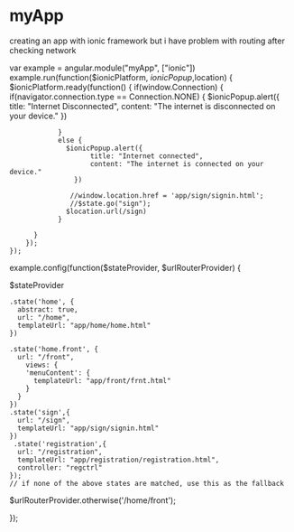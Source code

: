 # myApp
creating an app with ionic framework
but i have problem with routing after checking network





var example = angular.module("myApp", ["ionic"])
     example.run(function($ionicPlatform, $ionicPopup,$location) {
        $ionicPlatform.ready(function() {
            if(window.Connection) {
                if(navigator.connection.type == Connection.NONE) {
                    $ionicPopup.alert({
                        title: "Internet Disconnected",
                        content: "The internet is disconnected on your device."
                    })
                    
                }
                else {
                  $ionicPopup.alert({
                        title: "Internet connected",
                        content: "The internet is connected on your device."
                    })
                    
                   //window.location.href = 'app/sign/signin.html';
                   //$state.go("sign"); 
                  $location.url(/sign)
                }
            
          }
        });
    });

 example.config(function($stateProvider, $urlRouterProvider) {

 
  $stateProvider


    .state('home', {
      abstract: true,
      url: "/home",
      templateUrl: "app/home/home.html"
    })

    .state('home.front', {
      url: "/front",
        views: {
        'menuContent': {
          templateUrl: "app/front/frnt.html"                    
        }
      }
    })
    .state('sign',{
      url: "/sign",
      templateUrl: "app/sign/signin.html"
    })
     .state('registration',{
      url: "/registration",
      templateUrl: "app/registration/registration.html",
      controller: "regctrl"
    });
    // if none of the above states are matched, use this as the fallback
  $urlRouterProvider.otherwise('/home/front');

});
